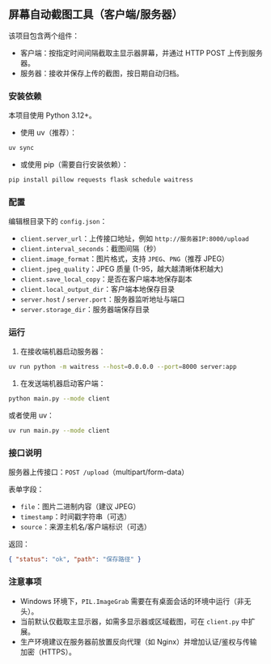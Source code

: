 ## 屏幕自动截图工具（客户端/服务器）

该项目包含两个组件：
- 客户端：按指定时间间隔截取主显示器屏幕，并通过 HTTP POST 上传到服务器。
- 服务器：接收并保存上传的截图，按日期自动归档。

### 安装依赖

本项目使用 Python 3.12+。

- 使用 uv（推荐）：

```bash
uv sync
```

- 或使用 pip（需要自行安装依赖）：

```bash
pip install pillow requests flask schedule waitress
```

### 配置

编辑根目录下的 `config.json`：

- `client.server_url`：上传接口地址，例如 `http://服务器IP:8000/upload`
- `client.interval_seconds`：截图间隔（秒）
- `client.image_format`：图片格式，支持 `JPEG`、`PNG`（推荐 JPEG）
- `client.jpeg_quality`：JPEG 质量 (1-95，越大越清晰体积越大)
- `client.save_local_copy`：是否在客户端本地保存副本
- `client.local_output_dir`：客户端本地保存目录
- `server.host` / `server.port`：服务器监听地址与端口
- `server.storage_dir`：服务器端保存目录

### 运行

1) 在接收端机器启动服务器：

```bash
uv run python -m waitress --host=0.0.0.0 --port=8000 server:app
```

1) 在发送端机器启动客户端：

```bash
python main.py --mode client
```
或者使用 uv：
```bash
uv run main.py --mode client
```

### 接口说明

服务器上传接口：`POST /upload`（multipart/form-data）

表单字段：
- `file`：图片二进制内容（建议 JPEG）
- `timestamp`：时间戳字符串（可选）
- `source`：来源主机名/客户端标识（可选）

返回：

```json
{ "status": "ok", "path": "保存路径" }
```

### 注意事项

- Windows 环境下，`PIL.ImageGrab` 需要在有桌面会话的环境中运行（非无头）。
- 当前默认仅截取主显示器，如需多显示器或区域截图，可在 `client.py` 中扩展。
- 生产环境建议在服务器前放置反向代理（如 Nginx）并增加认证/鉴权与传输加密（HTTPS）。

